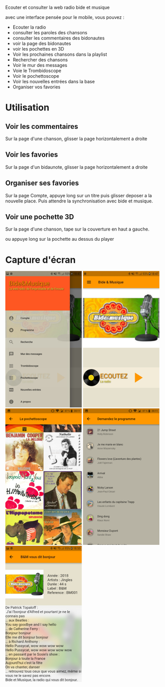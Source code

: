 Ecouter et consulter la web radio bide et musique

avec une interface pensée pour le mobile, vous pouvez :

* Ecouter la radio
* consulter les paroles des chansons
* consulter les commentaires des bidonautes
* voir la page des bidonautes
* voir les pochettes en 3D
* Voir les prochaines chansons dans la playlist
* Rechercher des chansons
* Voir le mur des messages
* Voie le Trombidoscope
* Voir le pochettoscope
* Voir les nouvelles entrées dans la base
* Organiser vos favories

# Utilisation 

## Voir les commentaires

Sur la page d'une chanson, glisser la page horizontalement a droite

## Voir les favories 

Sur la page d'un bidaunote, glisser la page horizontalement a droite

## Organiser ses favories

Sur la page Compte, appuye long sur un titre puis glisser deposer a la nouvelle place. Puis attendre la synchronisation avec bide et musique. 

## Voir une pochette 3D

Sur la page d'une chanson, tape sur la couverture en haut a gauche. 

ou appuye long sur la pochette au dessus du player

# Capture d'écran 

<img src="/screenshots/Screenshot_Bide-et-Musique_Menu.jpg" width="240px" />
<img src="/screenshots/Screenshot_Bide-et-Musique_Player.jpg" width="240px" />
<img src="/screenshots/Screenshot_Bide-et-Musique_Pochettoscope.png" width="240px" />
<img src="/screenshots/Screenshot_Bide-et-Musique_Program.png" width="240px" />
<img src="/screenshots/Screenshot_Bide-et-Musique_Song.jpg" width="240px" />
